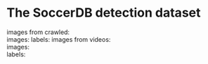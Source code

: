 # The SoccerDB detection dataset
images from crawled:  
	images:
	labels:
images from videos:  
	images:  
	labels:    



